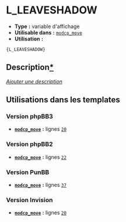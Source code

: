 # L_LEAVESHADOW
* __Type__ __:__ variable d'affichage
* __Utilisable dans__ __:__ [`modcp_move`](../tpl/modcp_move.md#readme)
* __Utilisation__ __:__

```smarty
{L_LEAVESHADOW}
```

## Description[*](https://fa-tvars.appspot.com/var/L_LEAVESHADOW)
[*Ajouter une description*](https://fa-tvars.appspot.com/var/L_LEAVESHADOW)

## Utilisations dans les templates

### Version phpBB3
* __[`modcp_move`](../tpl/modcp_move.md#readme)__ __:__ lignes [`20`](../src/prosilver/modcp_move.tpl#L20)

### Version phpBB2
* __[`modcp_move`](../tpl/modcp_move.md#readme)__ __:__ lignes [`22`](../src/subsilver/modcp_move.tpl#L22)

### Version PunBB
* __[`modcp_move`](../tpl/modcp_move.md#readme)__ __:__ lignes [`37`](../src/punbb/modcp_move.tpl#L37)

### Version Invision
* __[`modcp_move`](../tpl/modcp_move.md#readme)__ __:__ lignes [`20`](../src/invision/modcp_move.tpl#L20)

